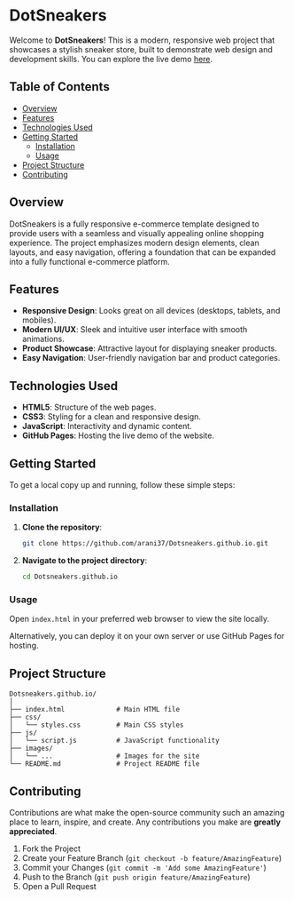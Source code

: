 # DotSneakers

Welcome to **DotSneakers**! This is a modern, responsive web project that showcases a stylish sneaker store, built to demonstrate web design and development skills. You can explore the live demo [here](https://arani37.github.io/Dotsneakers.github.io/).

## Table of Contents

- [Overview](#overview)
- [Features](#features)
- [Technologies Used](#technologies-used)
- [Getting Started](#getting-started)
  - [Installation](#installation)
  - [Usage](#usage)
- [Project Structure](#project-structure)
- [Contributing](#contributing)

## Overview

DotSneakers is a fully responsive e-commerce template designed to provide users with a seamless and visually appealing online shopping experience. The project emphasizes modern design elements, clean layouts, and easy navigation, offering a foundation that can be expanded into a fully functional e-commerce platform.

## Features

- **Responsive Design**: Looks great on all devices (desktops, tablets, and mobiles).
- **Modern UI/UX**: Sleek and intuitive user interface with smooth animations.
- **Product Showcase**: Attractive layout for displaying sneaker products.
- **Easy Navigation**: User-friendly navigation bar and product categories.

## Technologies Used

- **HTML5**: Structure of the web pages.
- **CSS3**: Styling for a clean and responsive design.
- **JavaScript**: Interactivity and dynamic content.
- **GitHub Pages**: Hosting the live demo of the website.

## Getting Started

To get a local copy up and running, follow these simple steps:

### Installation

1. **Clone the repository**:

   ```bash
   git clone https://github.com/arani37/Dotsneakers.github.io.git
   ```

2. **Navigate to the project directory**:

   ```bash
   cd Dotsneakers.github.io
   ```

### Usage

Open `index.html` in your preferred web browser to view the site locally.

Alternatively, you can deploy it on your own server or use GitHub Pages for hosting.

## Project Structure

```
Dotsneakers.github.io/
│
├── index.html             # Main HTML file
├── css/
│   └── styles.css         # Main CSS styles
├── js/
│   └── script.js          # JavaScript functionality
├── images/
│   └── ...                # Images for the site
└── README.md              # Project README file
```

## Contributing

Contributions are what make the open-source community such an amazing place to learn, inspire, and create. Any contributions you make are **greatly appreciated**.

1. Fork the Project
2. Create your Feature Branch (`git checkout -b feature/AmazingFeature`)
3. Commit your Changes (`git commit -m 'Add some AmazingFeature'`)
4. Push to the Branch (`git push origin feature/AmazingFeature`)
5. Open a Pull Request
